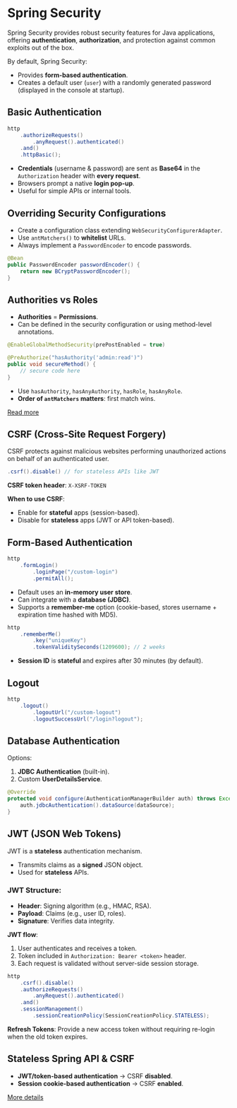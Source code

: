 # Spring Security

Spring Security provides robust security features for Java applications, offering **authentication**, **authorization**, and protection against common exploits out of the box.

By default, Spring Security:

- Provides **form-based authentication**.
- Creates a default user (`user`) with a randomly generated password (displayed in the console at startup).

## Basic Authentication

```java
http
    .authorizeRequests()
        .anyRequest().authenticated()
    .and()
    .httpBasic();
```

- **Credentials** (username & password) are sent as **Base64** in the `Authorization` header with **every request**.
- Browsers prompt a native **login pop-up**.
- Useful for simple APIs or internal tools.

## Overriding Security Configurations

- Create a configuration class extending `WebSecurityConfigurerAdapter`.
- Use `antMatchers()` to **whitelist** URLs.
- Always implement a `PasswordEncoder` to encode passwords.

```java
@Bean
public PasswordEncoder passwordEncoder() {
    return new BCryptPasswordEncoder();
}
```

## Authorities vs Roles

- **Authorities** = **Permissions**.
- Can be defined in the security configuration or using method-level annotations.

```java
@EnableGlobalMethodSecurity(prePostEnabled = true)

@PreAuthorize("hasAuthority('admin:read')")
public void secureMethod() {
    // secure code here
}
```

- Use `hasAuthority`, `hasAnyAuthority`, `hasRole`, `hasAnyRole`.
- **Order of `antMatchers` matters**: first match wins.

[Read more](https://www.baeldung.com/spring-security-granted-authority-vs-role)

## CSRF (Cross-Site Request Forgery)

CSRF protects against malicious websites performing unauthorized actions on behalf of an authenticated user.

```java
.csrf().disable() // for stateless APIs like JWT
```

**CSRF token header**: `X-XSRF-TOKEN`

**When to use CSRF**:

- Enable for **stateful** apps (session-based).
- Disable for **stateless** apps (JWT or API token-based).

## Form-Based Authentication

```java
http
    .formLogin()
        .loginPage("/custom-login")
        .permitAll();
```

- Default uses an **in-memory user store**.
- Can integrate with a **database (JDBC)**.
- Supports a **remember-me** option (cookie-based, stores username + expiration time hashed with MD5).

```java
http
    .rememberMe()
        .key("uniqueKey")
        .tokenValiditySeconds(1209600); // 2 weeks
```

- **Session ID** is **stateful** and expires after 30 minutes (by default).

## Logout

```java
http
    .logout()
        .logoutUrl("/custom-logout")
        .logoutSuccessUrl("/login?logout");
```

## Database Authentication

Options:

1. **JDBC Authentication** (built-in).
2. Custom **UserDetailsService**.

```java
@Override
protected void configure(AuthenticationManagerBuilder auth) throws Exception {
    auth.jdbcAuthentication().dataSource(dataSource);
}
```

## JWT (JSON Web Tokens)

JWT is a **stateless** authentication mechanism.

- Transmits claims as a **signed** JSON object.
- Used for **stateless** APIs.

### JWT Structure:

- **Header**: Signing algorithm (e.g., HMAC, RSA).
- **Payload**: Claims (e.g., user ID, roles).
- **Signature**: Verifies data integrity.

**JWT flow**:

1. User authenticates and receives a token.
2. Token included in `Authorization: Bearer <token>` header.
3. Each request is validated without server-side session storage.

```java
http
    .csrf().disable()
    .authorizeRequests()
        .anyRequest().authenticated()
    .and()
    .sessionManagement()
        .sessionCreationPolicy(SessionCreationPolicy.STATELESS);
```

**Refresh Tokens**: Provide a new access token without requiring re-login when the old token expires.

## Stateless Spring API & CSRF

- **JWT/token-based authentication** → CSRF **disabled**.
- **Session cookie-based authentication** → CSRF **enabled**.

[More details](https://www.baeldung.com/csrf-stateless-rest-api)
